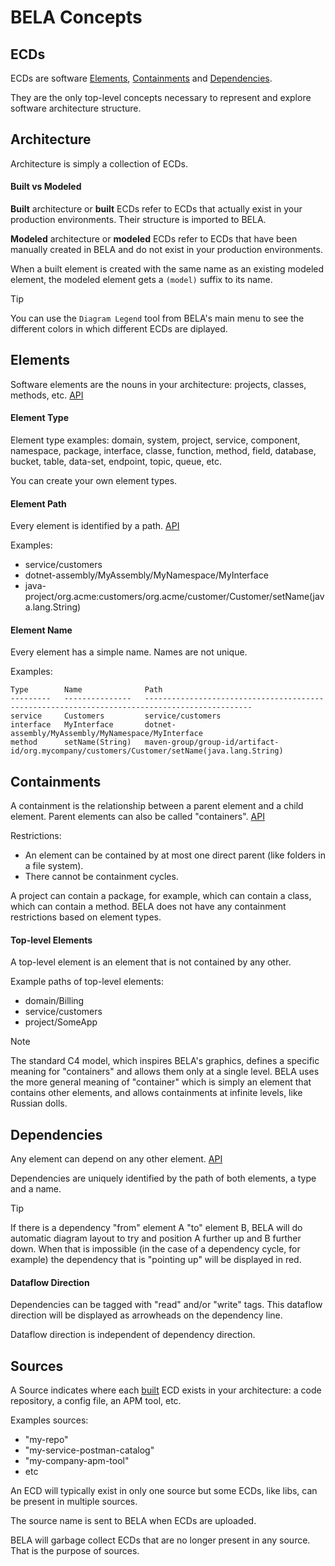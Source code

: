 # BELA Concepts

## ECDs

ECDs are software [Elements](#elements), [Containments](#containments) and [Dependencies](#dependencies).

They are the only top-level concepts necessary to represent and explore software architecture structure.


## Architecture

Architecture is simply a collection of ECDs.

#### Built vs Modeled

**Built** architecture or **built** ECDs refer to ECDs that actually exist in your production environments. Their structure is imported to BELA.

**Modeled** architecture or **modeled** ECDs refer to ECDs that have been manually created in BELA and do not exist in your production environments.

When a built element is created with the same name as an existing modeled element, the modeled element gets a `(model)` suffix to its name.

> [!TIP]
> You can use the `Diagram Legend` tool from BELA's main menu to see the different colors in which different ECDs are diplayed.


## Elements

Software elements are the nouns in your architecture: projects, classes, methods, etc. [API](/API.md#upsert-element)

#### Element Type

Element type examples: domain, system, project, service, component, namespace, package, interface, classe, function, method, field, database, bucket, table, data-set, endpoint, topic, queue, etc.

You can create your own element types.

#### Element Path

Every element is identified by a path. [API](/API.md#elementpath)

Examples:
 - service/customers
 - dotnet-assembly/MyAssembly/MyNamespace/MyInterface
 - java-project/org.acme:customers/org.acme/customer/Customer/setName(java.lang.String)

#### Element Name

Every element has a simple name. Names are not unique.

Examples:
```
Type        Name              Path
---------   ---------------   ----------------------------------------------------------------------------------------------
service     Customers         service/customers
interface   MyInterface       dotnet-assembly/MyAssembly/MyNamespace/MyInterface
method      setName(String)   maven-group/group-id/artifact-id/org.mycompany/customers/Customer/setName(java.lang.String)
```


## Containments

A containment is the relationship between a parent element and a child element. Parent elements can also be called "containers". [API](/API.md#add-containments)

Restrictions:
 - An element can be contained by at most one direct parent (like folders in a file system).
 - There cannot be containment cycles.

A project can contain a package, for example, which can contain a class, which can contain a method. BELA does not have any containment restrictions based on element types.

#### Top-level Elements

A top-level element is an element that is not contained by any other.

Example paths of top-level elements:
 - domain/Billing
 - service/customers
 - project/SomeApp

> [!NOTE]
> The standard C4 model, which inspires BELA's graphics, defines a specific meaning for "containers" and allows them only at a single level. BELA uses the more general meaning of "container" which is simply an element that contains other elements, and allows containments at infinite levels, like Russian dolls.

## Dependencies

Any element can depend on any other element. [API](/API.md#add-dependencies)

Dependencies are uniquely identified by the path of both elements, a type and a name.

> [!TIP]
> If there is a dependency "from" element A "to" element B, BELA will do automatic diagram layout to try and position A further up and B further down. When that is impossible (in the case of a dependency cycle, for example) the dependency that is "pointing up" will be displayed in red.

#### Dataflow Direction

Dependencies can be tagged with "read" and/or "write" tags. This dataflow direction will be displayed as arrowheads on the dependency line.

Dataflow direction is independent of dependency direction.


## Sources

A Source indicates where each [built](#built-vs-modeled) ECD exists in your architecture: a code repository, a config file, an APM tool, etc.

Examples sources:
 - "my-repo"
 - "my-service-postman-catalog"
 - "my-company-apm-tool"
 - etc

An ECD will typically exist in only one source but some ECDs, like libs, can be present in multiple sources.

The source name is sent to BELA when ECDs are uploaded.

BELA will garbage collect ECDs that are no longer present in any source. That is the purpose of sources.
